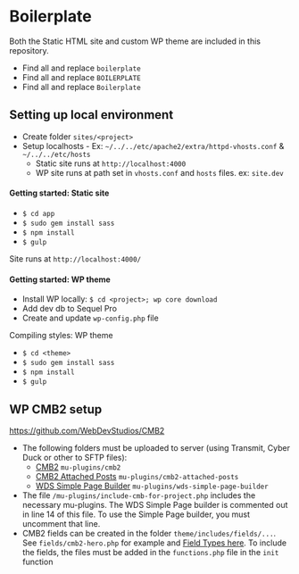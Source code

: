 # Boilerplate

Both the Static HTML site and custom WP theme are included in this repository.

* Find all and replace `boilerplate`
* Find all and replace `BOILERPLATE`
* Find all and replace `Boilerplate`

## Setting up local environment
* Create folder `sites/<project>`
* Setup localhosts - Ex: `~/../../etc/apache2/extra/httpd-vhosts.conf` & `~/../../etc/hosts`
	* Static site runs at `http://localhost:4000`
	* WP site runs at path set in `vhosts.conf` and `hosts` files. ex: `site.dev`


#### Getting started: Static site
* `$ cd app`
* `$ sudo gem install sass`
* `$ npm install`
* `$ gulp`

Site runs at `http://localhost:4000/`


#### Getting started: WP theme
* Install WP locally: `$ cd <project>; wp core download`
* Add dev db to Sequel Pro
* Create and update `wp-config.php` file


Compiling styles: WP theme
* `$ cd <theme>`
* `$ sudo gem install sass`
* `$ npm install`
* `$ gulp`


## WP CMB2 setup
https://github.com/WebDevStudios/CMB2
* The following folders must be uploaded to server (using Transmit, Cyber Duck or other to SFTP files):
  * [CMB2](https://github.com/WebDevStudios/CMB2) `mu-plugins/cmb2` 
  * [CMB2 Attached Posts](https://github.com/WebDevStudios/cmb2-attached-posts) `mu-plugins/cmb2-attached-posts`
  * [WDS Simple Page Builder](https://github.com/WebDevStudios/WDS-Simple-Page-Builder/wiki) `mu-plugins/wds-simple-page-builder` 
* The file `/mu-plugins/include-cmb-for-project.php` includes the necessary mu-plugins. The WDS Simple Page builder is commented out in line 14 of this file. To use the Simple Page builder, you must uncomment that line.
* CMB2 fields can be created in the folder `theme/includes/fields/...`. See `fields/cmb2-hero.php` for example and [Field Types here](https://github.com/WebDevStudios/CMB2/wiki/Field-Types). To include the fields, the files must be added in the `functions.php` file in the `init` function